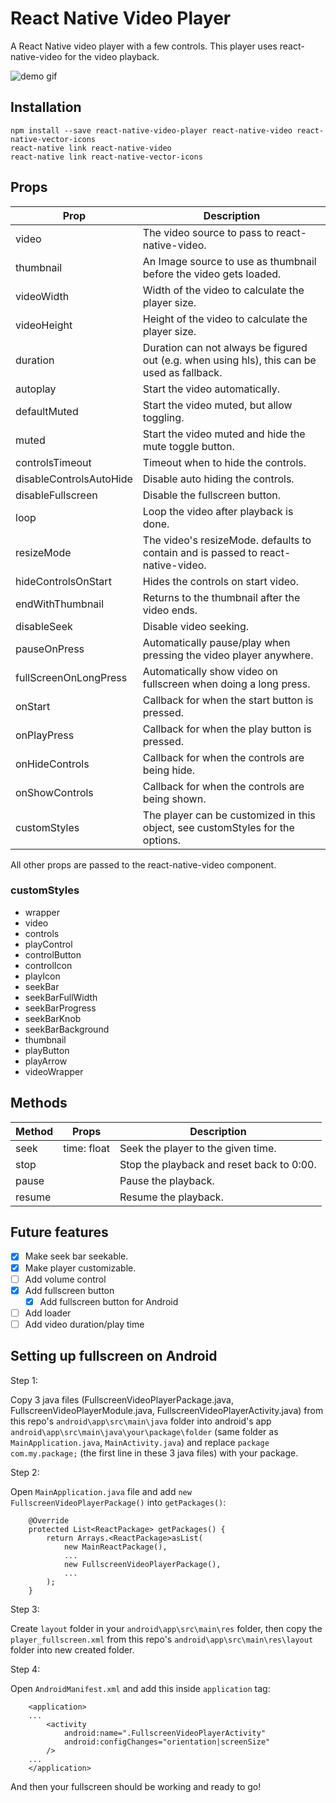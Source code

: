 # React Native Video Player

A React Native video player with a few controls. This player uses
react-native-video for the video playback.


![demo gif](https://raw.githubusercontent.com/cornedor/react-native-video-player/master/demo.gif "Demo GIF")

## Installation

```
npm install --save react-native-video-player react-native-video react-native-vector-icons
react-native link react-native-video
react-native link react-native-vector-icons
```

## Props

| Prop                    | Description                                                                                 |
|-------------------------|---------------------------------------------------------------------------------------------|
| video                   | The video source to pass to react-native-video.                                             |
| thumbnail               | An Image source to use as thumbnail before the video gets loaded.                           |
| videoWidth              | Width of the video to calculate the player size.                                            |
| videoHeight             | Height of the video to calculate the player size.                                           |
| duration                | Duration can not always be figured out (e.g. when using hls), this can be used as fallback. |
| autoplay                | Start the video automatically.                                                              |
| defaultMuted            | Start the video muted, but allow toggling.                                                  |
| muted                   | Start the video muted and hide the mute toggle button.                                      |
| controlsTimeout         | Timeout when to hide the controls.                                                          |
| disableControlsAutoHide | Disable auto hiding the controls.                                                           |
| disableFullscreen       | Disable the fullscreen button.                                                              |
| loop                    | Loop the video after playback is done.                                                      |
| resizeMode              | The video's resizeMode. defaults to contain and is passed to react-native-video.            |
| hideControlsOnStart     | Hides the controls on start video.                                                          |
| endWithThumbnail        | Returns to the thumbnail after the video ends.                                              |
| disableSeek             | Disable video seeking.                                                                      |
| pauseOnPress            | Automatically pause/play when pressing the video player anywhere.                           |
| fullScreenOnLongPress   | Automatically show video on fullscreen when doing a long press.                             |
| onStart                 | Callback for when the start button is pressed.                                              |
| onPlayPress             | Callback for when the play button is pressed.                                               |
| onHideControls          | Callback for when the controls are being hide.                                              |
| onShowControls          | Callback for when the controls are being shown.                                             |
| customStyles            | The player can be customized in this object, see customStyles for the options.              |

All other props are passed to the react-native-video component.

### customStyles

 - wrapper
 - video
 - controls
 - playControl
 - controlButton
 - controlIcon
 - playIcon
 - seekBar
 - seekBarFullWidth
 - seekBarProgress
 - seekBarKnob
 - seekBarBackground
 - thumbnail
 - playButton
 - playArrow
 - videoWrapper

## Methods

| Method                  | Props           | Description                                                               |
|-------------------------|-----------------|---------------------------------------------------------------------------|
| seek                    | time: float     | Seek the player to the given time.                                        |
| stop                    |                 | Stop the playback and reset back to 0:00.                                 |
| pause                   |                 | Pause the playback.                                                       |
| resume                  |                 | Resume the playback.                                                      |

## Future features

- [X] Make seek bar seekable.
- [x] Make player customizable.
- [ ] Add volume control
- [X] Add fullscreen button
  - [X] Add fullscreen button for Android
- [ ] Add loader
- [ ] Add video duration/play time

## Setting up fullscreen on Android

Step 1:

Copy 3 java files (FullscreenVideoPlayerPackage.java, FullscreenVideoPlayerModule.java, FullscreenVideoPlayerActivity.java) from this repo's ```android\app\src\main\java``` folder into android's app ```android\app\src\main\java\your\package\folder``` (same folder as ```MainApplication.java```, ```MainActivity.java```) and replace ```package com.my.package;``` (the first line in these 3  java files) with your package.

Step 2:

Open ```MainApplication.java``` file and add ```new FullscreenVideoPlayerPackage()``` into ```getPackages()```:
```
    @Override
    protected List<ReactPackage> getPackages() {
        return Arrays.<ReactPackage>asList(
            new MainReactPackage(),
            ...
            new FullscreenVideoPlayerPackage(),
            ...
        );
    }
```

Step 3:

Create ```layout``` folder in your ```android\app\src\main\res``` folder, then copy the ```player_fullscreen.xml``` from this repo's ```android\app\src\main\res\layout``` folder into new created folder.

Step 4:

Open ```AndroidManifest.xml``` and add this inside ```application``` tag:
```
    <application>
    ...
        <activity
            android:name=".FullscreenVideoPlayerActivity"
            android:configChanges="orientation|screenSize"
        />
    ...
    </application>
```    

And then your fullscreen should be working and ready to go!
